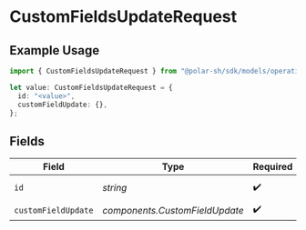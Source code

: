# CustomFieldsUpdateRequest

## Example Usage

```typescript
import { CustomFieldsUpdateRequest } from "@polar-sh/sdk/models/operations";

let value: CustomFieldsUpdateRequest = {
  id: "<value>",
  customFieldUpdate: {},
};
```

## Fields

| Field                          | Type                           | Required                       | Description                    |
| ------------------------------ | ------------------------------ | ------------------------------ | ------------------------------ |
| `id`                           | *string*                       | :heavy_check_mark:             | The custom field ID.           |
| `customFieldUpdate`            | *components.CustomFieldUpdate* | :heavy_check_mark:             | N/A                            |